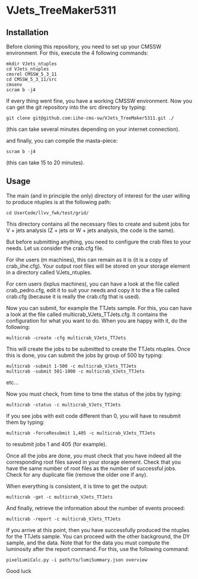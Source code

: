 VJets_TreeMaker5311
===================

Installation
------------

Before cloning this repository, you need to set up your CMSSW environment.
For this, execute the 4 following commands:

    mkdir VJets_ntuples
    cd VJets_ntuples
    cmsrel CMSSW_5_3_11
    cd CMSSW_5_3_11/src
    cmsenv
    scram b -j4

If every thing went fine, you have a working CMSSW environment. Now you can
get the git repository into the src directory by typing:

    git clone git@github.com:iihe-cms-sw/VJets_TreeMaker5311.git ./

(this can take several minutes depending on your internet connection).

and finally, you can compile the masta-piece:

    scram b -j4

(this can take 15 to 20 minutes).


Usage
-----

The main (and in principle the only) directory of interest for the user willing to 
produce ntuples is at the following path:

    cd UserCode/llvv_fwk/test/grid/

This directory contains all the necessary files to create and submit jobs for V + jets
analysis (Z + jets or W + jets analysis, the code is the same).

But before submitting anything, you need to configure the crab files to your needs. Let
us consider the crab.cfg file.

For iihe users (m machines), this can remain as it is (it is a copy of crab_iihe.cfg).
Your output root files will be stored on your storage element in a directory called VJets_ntuples.

For cern users (lxplus machines), you can have a look at the file called crab_pedro.cfg, edit it
to suit your needs and copy it to the a file called crab.cfg (because it is really the crab.cfg 
that is used).

Now you can submit, for example the TTJets sample. For this, you can have a look at the file
called multicrab_VJets_TTJets.cfg. It contains the configuration for what you want to do.
When you are happy with it, do the following:

    multicrab -create -cfg multicrab_VJets_TTJets

This will create the jobs to be submitted to create the TTJets ntuples. Once this is done,
you can submit the jobs by group of 500 by typing:

    multicrab -submit 1-500 -c multicrab_VJets_TTJets
    multicrab -submit 501-1000 -c multicrab_VJets_TTJets

etc...

Now you must check, from time to time the status of the jobs by typing:

    multicrab -status -c multicrab_VJets_TTJets

If you see jobs with exit code different than 0, you will have to resubmit them by typing:

    multicrab -forceResubmit 1,405 -c multicrab_VJets_TTJets

to resubmit jobs 1 and 405 (for example).

Once all the jobs are done, you must check that you have indeed all the corresponding root
files saved in your storage element. Check that you have the same number of root files as
the number of successful jobs. Check for any duplicate file (remove the older one if any).

When everything is consistent, it is time to get the output:

    multicrab -get -c multicrab_VJets_TTJets

And finally, retrieve the information about the number of events proceed:

    multicrab -report -c multicrab_VJets_TTJets

If you arrive at this point, then you have successfully produced the ntuples for the TTJets
sample. You can proceed with the other background, the DY sample, and the data.
Note that for the data you must compute the luminosity after the report command. For this, 
use the following command:

    pixelLumiCalc.py -i path/to/lumiSummary.json overview




Good luck
